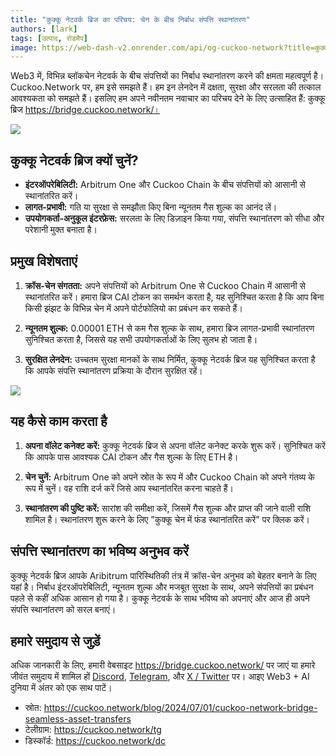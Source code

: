 ```yaml
---
title: "कुक्कू नेटवर्क ब्रिज का परिचय: चेन के बीच निर्बाध संपत्ति स्थानांतरण"
authors: [lark]
tags: [उत्पाद, रोडमैप]
image: https://web-dash-v2.onrender.com/api/og-cuckoo-network?title=कुक्कू नेटवर्क ब्रिज का परिचय: चेन के बीच निर्बाध संपत्ति स्थानांतरण
---
```


Web3 में, विभिन्न ब्लॉकचेन नेटवर्क के बीच संपत्तियों का निर्बाध स्थानांतरण करने की क्षमता महत्वपूर्ण है। Cuckoo.Network पर, हम इसे समझते हैं। हम इन लेनदेन में दक्षता, सुरक्षा और सरलता की तत्काल आवश्यकता को समझते हैं। इसलिए हम अपने नवीनतम नवाचार का परिचय देने के लिए उत्साहित हैं: कुक्कू ब्रिज https://bridge.cuckoo.network/।

![](https://cuckoo-network.b-cdn.net/cuckoo-network-bridge-seamless-asset-transfers.webp)

## कुक्कू नेटवर्क ब्रिज क्यों चुनें?

- **इंटरऑपरेबिलिटी:** Arbitrum One और Cuckoo Chain के बीच संपत्तियों को आसानी से स्थानांतरित करें।
- **लागत-प्रभावी:** गति या सुरक्षा से समझौता किए बिना न्यूनतम गैस शुल्क का आनंद लें।
- **उपयोगकर्ता-अनुकूल इंटरफ़ेस:** सरलता के लिए डिज़ाइन किया गया, संपत्ति स्थानांतरण को सीधा और परेशानी मुक्त बनाता है।

## प्रमुख विशेषताएं

1. **क्रॉस-चेन संगतता:** अपने संपत्तियों को Arbitrum One से Cuckoo Chain में आसानी से स्थानांतरित करें। हमारा ब्रिज CAI टोकन का समर्थन करता है, यह सुनिश्चित करता है कि आप बिना किसी झंझट के विभिन्न चेन में अपने पोर्टफोलियो का प्रबंधन कर सकते हैं।

2. **न्यूनतम शुल्क:** 0.00001 ETH से कम गैस शुल्क के साथ, हमारा ब्रिज लागत-प्रभावी स्थानांतरण सुनिश्चित करता है, जिससे यह सभी उपयोगकर्ताओं के लिए सुलभ हो जाता है।

3. **सुरक्षित लेनदेन:** उच्चतम सुरक्षा मानकों के साथ निर्मित, कुक्कू नेटवर्क ब्रिज यह सुनिश्चित करता है कि आपके संपत्ति स्थानांतरण प्रक्रिया के दौरान सुरक्षित रहें।

[![](https://cuckoo-network.b-cdn.net/cuckoo-bridge-screenshot.webp)](https://bridge.cuckoo.network/)

## यह कैसे काम करता है

1. **अपना वॉलेट कनेक्ट करें:** कुक्कू नेटवर्क ब्रिज से अपना वॉलेट कनेक्ट करके शुरू करें। सुनिश्चित करें कि आपके पास आवश्यक CAI टोकन और गैस शुल्क के लिए ETH है।

2. **चेन चुनें:** Arbitrum One को अपने स्रोत के रूप में और Cuckoo Chain को अपने गंतव्य के रूप में चुनें। वह राशि दर्ज करें जिसे आप स्थानांतरित करना चाहते हैं।

3. **स्थानांतरण की पुष्टि करें:** सारांश की समीक्षा करें, जिसमें गैस शुल्क और प्राप्त की जाने वाली राशि शामिल है। स्थानांतरण शुरू करने के लिए "कुक्कू चेन में फंड स्थानांतरित करें" पर क्लिक करें।

## संपत्ति स्थानांतरण का भविष्य अनुभव करें

कुक्कू नेटवर्क ब्रिज आपके Aribitrum पारिस्थितिकी तंत्र में क्रॉस-चेन अनुभव को बेहतर बनाने के लिए यहां है। निर्बाध इंटरऑपरेबिलिटी, न्यूनतम शुल्क और मजबूत सुरक्षा के साथ, अपने संपत्तियों का प्रबंधन पहले से कहीं अधिक आसान हो गया है। कुक्कू नेटवर्क के साथ भविष्य को अपनाएं और आज ही अपने संपत्ति स्थानांतरण को सरल बनाएं।

## हमारे समुदाय से जुड़ें

अधिक जानकारी के लिए, हमारी वेबसाइट https://bridge.cuckoo.network/ पर जाएं या हमारे जीवंत समुदाय में शामिल हों [Discord](https://cuckoo.network/dc), [Telegram](https://cuckoo.network/tg), और [X / Twitter](https://cuckoo.network/x) पर। आइए Web3 + AI दुनिया में अंतर को एक साथ पाटें।

- स्रोत: https://cuckoo.network/blog/2024/07/01/cuckoo-network-bridge-seamless-asset-transfers
- टेलीग्राम: https://cuckoo.network/tg
- डिस्कॉर्ड: https://cuckoo.network/dc